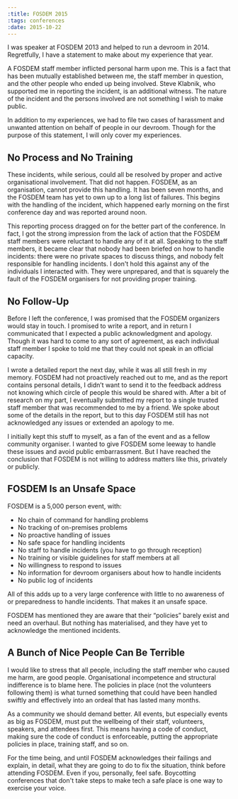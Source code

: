 ```yaml
---
:title: FOSDEM 2015
:tags: conferences
:date: 2015-10-22
---
```

<!-- FRH: "that year" - 2013 or 2014? -->
I was speaker at FOSDEM 2013 and helped to run a devroom in 2014. Regretfully, I have a statement to make about my experience that year.

<!-- FRH: "personal injury", I believe, if you'd like to use legal terms -->
A FOSDEM staff member inflicted personal harm upon me. This is a fact that has been mutually established between me, the staff member in question, and the other people who ended up being involved. Steve Klabnik, who supported me in reporting the incident, is an additional witness. The nature of the incident and the persons involved are not something I wish to make public.

In addition to my experiences, we had to file two cases of harassment and unwanted attention on behalf of people in our devroom. Though for the purpose of this statement, I will only cover my experiences.

## No Process and No Training

These incidents, while serious, could all be resolved by proper and active organisational involvement. That did not happen. FOSDEM, as an organisation, cannot provide this handling. It has been seven months, and the FOSDEM team has yet to own up to a long list of failures. This begins with the handling of the incident, which happened early morning on the first conference day and was reported around noon.

<!-- FRH: "proactive" is for future events --> 
This reporting process dragged on for the better part of the conference. In fact, I got the strong impression from the lack of action that the FOSDEM staff members were reluctant to handle any of it at all. Speaking to the staff members, it became clear that nobody had been briefed on how to handle incidents: there were no private spaces to discuss things, and nobody felt responsible for handling incidents. I don't hold this against any of the individuals I interacted with. They were unprepared, and that is squarely the fault of the FOSDEM organisers for not providing proper training.
<!-- FRH: ... "procedures and training"? --> 

## No Follow-Up

Before I left the conference, I was promised that the FOSDEM organizers would stay in touch. I promised to write a report, and in return I communicated that I expected a public acknowledgment and apology. Though it was hard to come to any sort of agreement, as each individual staff member I spoke to told me that they could not speak in an official capacity.

I wrote a detailed report the next day, while it was all still fresh in my memory. FOSDEM had not proactively reached out to me, and as the report contains personal details, I didn’t want to send it to the feedback address not knowing which circle of people this would be shared with. After a bit of research on my part, I eventually submitted my report to a single trusted staff member that was recommended to me by a friend. We spoke about some of the details in the report, but to this day FOSDEM still has not acknowledged any issues or extended an apology to me.

I initially kept this stuff to myself, as a fan of the event and as a fellow community organiser. I wanted to give FOSDEM some leeway to handle these issues and avoid public embarrassment. But I have reached the conclusion that FOSDEM is not willing to address matters like this, privately or publicly.

## FOSDEM Is an Unsafe Space

FOSDEM is a 5,000 person event, with:

* No chain of command for handling problems
* No tracking of on-premises problems
* No proactive handling of issues
* No safe space for handling incidents
* No staff to handle incidents (you have to go through reception)
* No training or visible guidelines for staff members at all
* No willingness to respond  to issues
* No information for devroom organisers about how to handle incidents
* No public log of incidents

All of this adds up to a very large conference with little to no awareness of or preparedness to handle incidents. That makes it an unsafe space.

<!-- FRH: Provide a reference to the mention you are referring to. --> 
FOSDEM has mentioned they are aware that their “policies” barely exist and need an overhaul. But nothing has materialised, and they have yet to acknowledge the mentioned incidents.
<!-- FRH: "materialised" - intentional British spelling? --> 

## A Bunch of Nice People Can Be Terrible

I would like to stress that all people, including the staff member who caused me harm, are good people. Organisational incompetence and structural indifference is to blame here.  The policies in place (not the volunteers following them) is what turned something that could have been handled swiftly and effectively into an ordeal that has lasted many months.

As a community we should demand better. All events, but especially events as big as FOSDEM, must put the wellbeing of their staff, volunteers, speakers, and attendees first. This means having a code of conduct, making sure the code of conduct is enforceable, putting the appropriate policies in place, training staff, and so on.

For the time being, and until FOSDEM acknowledges their failings and explain, in detail, what they are going to do to fix the situation, think before attending FOSDEM. Even if you, personally, feel safe. Boycotting conferences that don't take steps to make tech a safe place is one way to exercise your voice.

